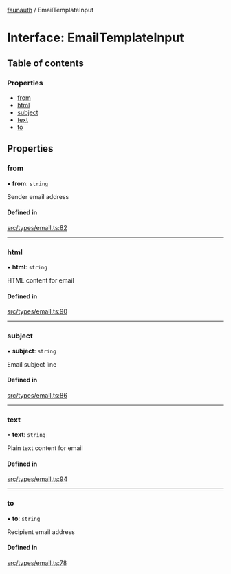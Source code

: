 [faunauth](../index.md) / EmailTemplateInput

# Interface: EmailTemplateInput

## Table of contents

### Properties

- [from](EmailTemplateInput.md#from)
- [html](EmailTemplateInput.md#html)
- [subject](EmailTemplateInput.md#subject)
- [text](EmailTemplateInput.md#text)
- [to](EmailTemplateInput.md#to)

## Properties

### from

• **from**: `string`

Sender email address

#### Defined in

[src/types/email.ts:82](https://github.com/alexnitta/faunauth/blob/6a0971c/src/types/email.ts#L82)

___

### html

• **html**: `string`

HTML content for email

#### Defined in

[src/types/email.ts:90](https://github.com/alexnitta/faunauth/blob/6a0971c/src/types/email.ts#L90)

___

### subject

• **subject**: `string`

Email subject line

#### Defined in

[src/types/email.ts:86](https://github.com/alexnitta/faunauth/blob/6a0971c/src/types/email.ts#L86)

___

### text

• **text**: `string`

Plain text content for email

#### Defined in

[src/types/email.ts:94](https://github.com/alexnitta/faunauth/blob/6a0971c/src/types/email.ts#L94)

___

### to

• **to**: `string`

Recipient email address

#### Defined in

[src/types/email.ts:78](https://github.com/alexnitta/faunauth/blob/6a0971c/src/types/email.ts#L78)
